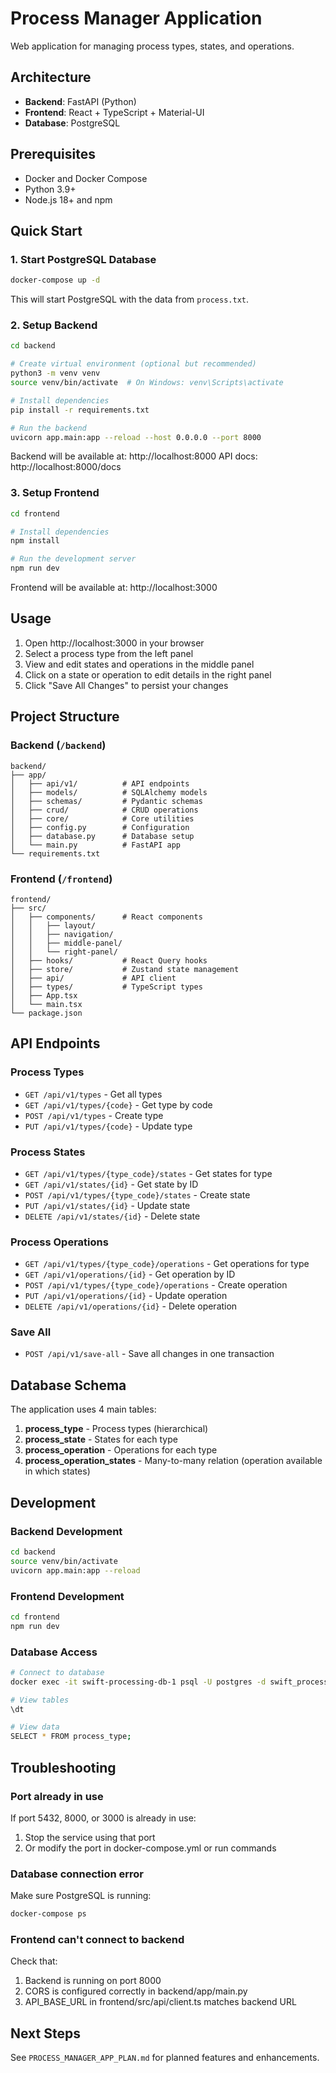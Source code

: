 # Process Manager Application

Web application for managing process types, states, and operations.

## Architecture

- **Backend**: FastAPI (Python)
- **Frontend**: React + TypeScript + Material-UI
- **Database**: PostgreSQL

## Prerequisites

- Docker and Docker Compose
- Python 3.9+
- Node.js 18+ and npm

## Quick Start

### 1. Start PostgreSQL Database

```bash
docker-compose up -d
```

This will start PostgreSQL with the data from `process.txt`.

### 2. Setup Backend

```bash
cd backend

# Create virtual environment (optional but recommended)
python3 -m venv venv
source venv/bin/activate  # On Windows: venv\Scripts\activate

# Install dependencies
pip install -r requirements.txt

# Run the backend
uvicorn app.main:app --reload --host 0.0.0.0 --port 8000
```

Backend will be available at: http://localhost:8000
API docs: http://localhost:8000/docs

### 3. Setup Frontend

```bash
cd frontend

# Install dependencies
npm install

# Run the development server
npm run dev
```

Frontend will be available at: http://localhost:3000

## Usage

1. Open http://localhost:3000 in your browser
2. Select a process type from the left panel
3. View and edit states and operations in the middle panel
4. Click on a state or operation to edit details in the right panel
5. Click "Save All Changes" to persist your changes

## Project Structure

### Backend (`/backend`)

```
backend/
├── app/
│   ├── api/v1/          # API endpoints
│   ├── models/          # SQLAlchemy models
│   ├── schemas/         # Pydantic schemas
│   ├── crud/            # CRUD operations
│   ├── core/            # Core utilities
│   ├── config.py        # Configuration
│   ├── database.py      # Database setup
│   └── main.py          # FastAPI app
└── requirements.txt
```

### Frontend (`/frontend`)

```
frontend/
├── src/
│   ├── components/      # React components
│   │   ├── layout/
│   │   ├── navigation/
│   │   ├── middle-panel/
│   │   └── right-panel/
│   ├── hooks/           # React Query hooks
│   ├── store/           # Zustand state management
│   ├── api/             # API client
│   ├── types/           # TypeScript types
│   ├── App.tsx
│   └── main.tsx
└── package.json
```

## API Endpoints

### Process Types
- `GET /api/v1/types` - Get all types
- `GET /api/v1/types/{code}` - Get type by code
- `POST /api/v1/types` - Create type
- `PUT /api/v1/types/{code}` - Update type

### Process States
- `GET /api/v1/types/{type_code}/states` - Get states for type
- `GET /api/v1/states/{id}` - Get state by ID
- `POST /api/v1/types/{type_code}/states` - Create state
- `PUT /api/v1/states/{id}` - Update state
- `DELETE /api/v1/states/{id}` - Delete state

### Process Operations
- `GET /api/v1/types/{type_code}/operations` - Get operations for type
- `GET /api/v1/operations/{id}` - Get operation by ID
- `POST /api/v1/types/{type_code}/operations` - Create operation
- `PUT /api/v1/operations/{id}` - Update operation
- `DELETE /api/v1/operations/{id}` - Delete operation

### Save All
- `POST /api/v1/save-all` - Save all changes in one transaction

## Database Schema

The application uses 4 main tables:

1. **process_type** - Process types (hierarchical)
2. **process_state** - States for each type
3. **process_operation** - Operations for each type
4. **process_operation_states** - Many-to-many relation (operation available in which states)

## Development

### Backend Development

```bash
cd backend
source venv/bin/activate
uvicorn app.main:app --reload
```

### Frontend Development

```bash
cd frontend
npm run dev
```

### Database Access

```bash
# Connect to database
docker exec -it swift-processing-db-1 psql -U postgres -d swift_processing

# View tables
\dt

# View data
SELECT * FROM process_type;
```

## Troubleshooting

### Port already in use

If port 5432, 8000, or 3000 is already in use:

1. Stop the service using that port
2. Or modify the port in docker-compose.yml or run commands

### Database connection error

Make sure PostgreSQL is running:

```bash
docker-compose ps
```

### Frontend can't connect to backend

Check that:
1. Backend is running on port 8000
2. CORS is configured correctly in backend/app/main.py
3. API_BASE_URL in frontend/src/api/client.ts matches backend URL

## Next Steps

See `PROCESS_MANAGER_APP_PLAN.md` for planned features and enhancements.

